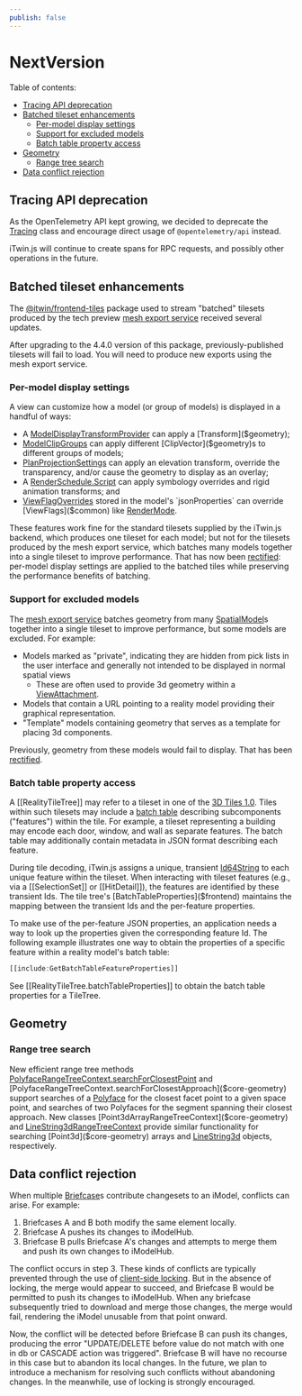```yaml
---
publish: false
---
```


# NextVersion

Table of contents:

- [Tracing API deprecation](#tracing-api-deprecation)
- [Batched tileset enhancements](#batched-tileset-enhancements)
  - [Per-model display settings](#per-model-display-settings)
  - [Support for excluded models](#support-for-excluded-models)
  - [Batch table property access](#batch-table-property-access)
- [Geometry](#geometry)
  - [Range tree search](#range-tree-search)
- [Data conflict rejection](#data-conflict-rejection)

## Tracing API deprecation

As the OpenTelemetry API kept growing, we decided to deprecate the [Tracing]($bentley) class and encourage direct usage of `@opentelemetry/api` instead.

iTwin.js will continue to create spans for RPC requests, and possibly other operations in the future.

## Batched tileset enhancements

The [@itwin/frontend-tiles](https://www.npmjs.com/package/@itwin/frontend-tiles) package used to stream "batched" tilesets produced by the tech preview [mesh export service](https://developer.bentley.com/apis/mesh-export/overview/) received several updates.

After upgrading to the 4.4.0 version of this package, previously-published tilesets will fail to load. You will need to produce new exports using the mesh export service.

### Per-model display settings

A view can customize how a model (or group of models) is displayed in a handful of ways:

- A [ModelDisplayTransformProvider]($frontend) can apply a [Transform]($geometry);
- [ModelClipGroups]($common) can apply different [ClipVector]($geometry)s to different groups of models;
- [PlanProjectionSettings]($common) can apply an elevation transform, override the transparency, and/or cause the geometry to display as an overlay;
- A [RenderSchedule.Script]($common) can apply symbology overrides and rigid animation transforms; and
- [ViewFlagOverrides]($common) stored in the model's `jsonProperties` can override [ViewFlags]($common) like [RenderMode]($common).

These features work fine for the standard tilesets supplied by the iTwin.js backend, which produces one tileset for each model; but not for the tilesets produced by the mesh export service, which batches many models together into a single tileset to improve performance. That has now been [rectified](https://github.com/iTwin/itwinjs-core/pull/6354): per-model display settings are applied to the batched tiles while preserving the performance benefits of batching.

### Support for excluded models

The [mesh export service](https://developer.bentley.com/apis/mesh-export/overview/) batches geometry from many [SpatialModel]($backend)s together into a single tileset to improve performance, but some models are excluded. For example:

- Models marked as "private", indicating they are hidden from pick lists in the user interface and generally not intended to be displayed in normal spatial views
  - These are often used to provide 3d geometry within a [ViewAttachment]($backend).
- Models that contain a URL pointing to a reality model providing their graphical representation.
- "Template" models containing geometry that serves as a template for placing 3d components.

Previously, geometry from these models would fail to display. That has been [rectified](https://github.com/iTwin/itwinjs-core/pull/6270).

### Batch table property access

A [[RealityTileTree]] may refer to a tileset in one of the [3D Tiles 1.0](https://docs.ogc.org/cs/18-053r2/18-053r2.html). Tiles within such tilesets may include a [batch table](https://github.com/CesiumGS/3d-tiles/tree/main/specification/TileFormats/BatchTable) describing subcomponents ("features") within the tile. For example, a tileset representing a building may encode each door, window, and wall as separate features. The batch table may additionally contain metadata in JSON format describing each feature.

During tile decoding, iTwin.js assigns a unique, transient [Id64String]($bentley) to each unique feature within the tileset. When interacting with tileset features (e.g., via a [[SelectionSet]] or [[HitDetail]]), the features are identified by these transient Ids. The tile tree's [BatchTableProperties]($frontend) maintains the mapping between the transient Ids and the per-feature properties.

To make use of the per-feature JSON properties, an application needs a way to look up the properties given the corresponding feature Id. The following example illustrates one way to obtain the properties of a specific feature within a reality model's batch table:

```ts
[[include:GetBatchTableFeatureProperties]]
```

See [[RealityTileTree.batchTableProperties]] to obtain the batch table properties for a TileTree.

## Geometry

### Range tree search

New efficient range tree methods [PolyfaceRangeTreeContext.searchForClosestPoint]($core-geometry) and [PolyfaceRangeTreeContext.searchForClosestApproach]($core-geometry) support searches of a [Polyface]($core-geometry) for the closest facet point to a given space point, and searches of two Polyfaces for the segment spanning their closest approach. New classes [Point3dArrayRangeTreeContext]($core-geometry) and [LineString3dRangeTreeContext]($core-geometry) provide similar functionality for searching [Point3d]($core-geometry) arrays and [LineString3d]($core-geometry) objects, respectively.

## Data conflict rejection

When multiple [Briefcase]($backend)s contribute changesets to an iModel, conflicts can arise. For example:

1. Briefcases A and B both modify the same element locally.
2. Briefcase A pushes its changes to iModelHub.
3. Briefcase B pulls Briefcase A's changes and attempts to merge them and push its own changes to iModelHub.

The conflict occurs in step 3. These kinds of conflicts are typically prevented through the use of [client-side locking](https://www.itwinjs.org/learning/backend/concurrencycontrol/). But in the absence of locking, the merge would appear to succeed, and Briefcase B would be permitted to push its changes to iModelHub. When any briefcase subsequently tried to download and merge those changes, the merge would fail, rendering the iModel unusable from that point onward.

Now, the conflict will be detected before Briefcase B can push its changes, producing the error "UPDATE/DELETE before value do not match with one in db or CASCADE action was triggered". Briefcase B will have no recourse in this case but to abandon its local changes. In the future, we plan to introduce a mechanism for resolving such conflicts without abandoning changes. In the meanwhile, use of locking is strongly encouraged.
